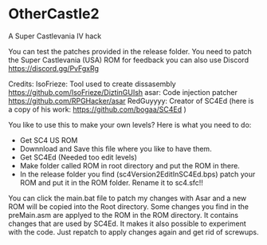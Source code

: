 # OtherCastle2
A Super Castlevania IV hack

You can test the patches provided in the release folder. You need to patch the Super Castlevania (USA) ROM
for feedback you can also use Discord https://discord.gg/PvFgxRg


Credits:
IsoFrieze: Tool used to create dissasembly https://github.com/IsoFrieze/DiztinGUIsh
asar: Code injection patcher https://github.com/RPGHacker/asar 
RedGuyyyy: Creator of SC4Ed (here is a copy of his work: https://github.com/bogaa/SC4Ed )



You like to use this to make your own levels? Here is what you need to do:
- Get SC4 US ROM
- Downnload and Save this file where you like to have them. 
- Get SC4Ed (Needed too edit levels)
- Make folder called ROM in root directory and put the ROM in there.
- In the release folder you find (sc4Version2EditInSC4Ed.bps) patch your ROM and put it in the ROM folder. Rename it to sc4.sfc!!

You can click the main.bat file to patch my changes with Asar and a new ROM will be copied into the Root directory. 
Some changes you find in the preMain.asm are applyed to the ROM in the ROM directory. It contains changes that are used by SC4Ed.
It makes it also possible to experiment with the code. Just repatch to apply changes again and get rid of screwups. 
